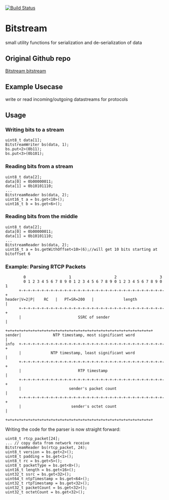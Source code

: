[![Build Status](https://travis-ci.org/marcmo/bitstream.svg?branch=master)](http://travis-ci.org/marcmo/bitstream)

# Bitstream

small utility functions for serialization and de-serialization of data

## Original Github repo

[Bitstream bitstream](https://github.com/marcmo/bitstream)

## Example Usecase

write or read incoming/outgoing datastreams for protocols

## Usage

### Writing bits to a stream

    uint8_t data[1];
    BitstreamWriter bs(data, 1);
    bs.put<2>(0b11);
    bs.put<3>(0b101);

### Reading bits from a stream

    uint8_t data[2];
    data[0] = 0b00000011;
    data[1] = 0b10101110;
    ...
    BitstreamReader bs(data, 2);
    uint16_t a = bs.get<10>();
    uint16_t b = bs.get<6>();

### Reading bits from the middle

    uint8_t data[2];
    data[0] = 0b00000011;
    data[1] = 0b10101110;
    ...
    BitstreamReader bs(data, 2);
    uint16_t a = bs.getWithOffset<10>(6);//will get 10 bits starting at bitoffset 6


### Example: Parsing RTCP Packets

            0                   1                   2                   3
            0 1 2 3 4 5 6 7 8 9 0 1 2 3 4 5 6 7 8 9 0 1 2 3 4 5 6 7 8 9 0 1
          +-+-+-+-+-+-+-+-+-+-+-+-+-+-+-+-+-+-+-+-+-+-+-+-+-+-+-+-+-+-+-+-+
    header|V=2|P|    RC   |   PT=SR=200   |             length            |
          +-+-+-+-+-+-+-+-+-+-+-+-+-+-+-+-+-+-+-+-+-+-+-+-+-+-+-+-+-+-+-+-+
          |                         SSRC of sender                        |
          +=+=+=+=+=+=+=+=+=+=+=+=+=+=+=+=+=+=+=+=+=+=+=+=+=+=+=+=+=+=+=+=+
    sender|              NTP timestamp, most significant word             |
    info  +-+-+-+-+-+-+-+-+-+-+-+-+-+-+-+-+-+-+-+-+-+-+-+-+-+-+-+-+-+-+-+-+
          |             NTP timestamp, least significant word             |
          +-+-+-+-+-+-+-+-+-+-+-+-+-+-+-+-+-+-+-+-+-+-+-+-+-+-+-+-+-+-+-+-+
          |                         RTP timestamp                         |
          +-+-+-+-+-+-+-+-+-+-+-+-+-+-+-+-+-+-+-+-+-+-+-+-+-+-+-+-+-+-+-+-+
          |                     sender's packet count                     |
          +-+-+-+-+-+-+-+-+-+-+-+-+-+-+-+-+-+-+-+-+-+-+-+-+-+-+-+-+-+-+-+-+
          |                      sender's octet count                     |
          +=+=+=+=+=+=+=+=+=+=+=+=+=+=+=+=+=+=+=+=+=+=+=+=+=+=+=+=+=+=+=+=+

Writing the code for the parser is now straight forward:

    uint8_t rtcp_packet[24];
    ... // copy data from network receive
    BitstreamReader bs(rtcp_packet, 24);
    uint8_t version = bs.get<2>();
    uint8_t padding = bs.get<1>();
    uint8_t rc = bs.get<5>();
    uint8_t packetType = bs.get<8>();
    uint16_t length = bs.get<16>();
    uint32_t ssrc = bs.get<32>();
    uint64_t ntpTimestamp = bs.get<64>();
    uint32_t rtpTimestamp = bs.get<32>();
    uint32_t packetCount = bs.get<32>();
    uint32_t octetCount = bs.get<32>();

